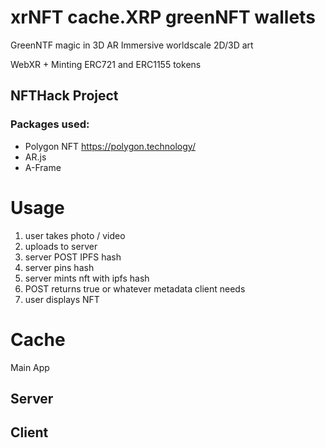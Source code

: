 # xrNFT cache.XRP greenNFT wallets

GreenNTF magic in 3D AR Immersive worldscale 2D/3D art

WebXR + Minting ERC721 and ERC1155 tokens

## NFTHack Project

### Packages used:
- Polygon NFT https://polygon.technology/
- AR.js
- A-Frame

# Usage

1. user takes photo / video
2. uploads to server
3. server POST IPFS hash
4. server pins hash
5. server mints nft with ipfs hash
6. POST returns true or whatever metadata client needs
7. user displays NFT

# Cache
Main App

## Server

## Client 
